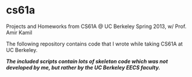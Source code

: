 cs61a
=====

Projects and Homeworks from CS61A @ UC Berkeley Spring 2013, w/ Prof. Amir Kamil

The following repository contains code that I wrote while taking CS61A
at UC Berkeley.

***The included scripts contain lots of skeleton code which was not developed by me,
but rather by the UC Berkeley EECS faculty.***

